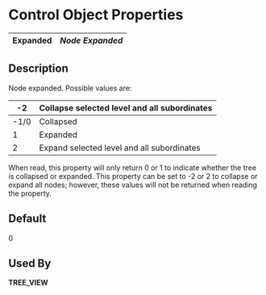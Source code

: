 # Control Object Properties

**Expanded** |  **_Node Expanded_**  
---|---  
  
## Description

Node expanded. Possible values are:

-2 |  Collapse selected level and all subordinates  
---|---  
-1/0 |  Collapsed  
1 |  Expanded  
2 |  Expand selected level and all subordinates  
  
When read, this property will only return 0 or 1 to indicate whether the tree is collapsed or expanded. This property can be set to -2 or 2 to collapse or expand all nodes; however, these values will not be returned when reading the property.

## Default

0

## Used By

**TREE_VIEW**
